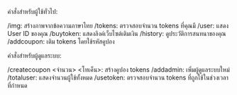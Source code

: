 คำสั่งสำหรับผู้ใช้ทั่วไป:

/img: สร้างภาพจากข้อความภาษาไทย
/tokens: ตรวจสอบจำนวน tokens ที่คุณมี
/user: แสดง User ID ของคุณ
/buytoken: แสดงลิงค์เว็บไซต์เติมเงิน
/history: ดูประวัติการสนทนาของคุณ
/addcoupon: เติม tokens โดยใช้รหัสคูปอง

คำสั่งสำหรับผู้ดูแลระบบ:

/createcoupon <จำนวน> <โทเค็น>: สร้างคูปอง tokens
/addadmin: เพิ่มผู้ดูแลระบบใหม่
/totaluser: แสดงจำนวนผู้ใช้ทั้งหมด
/usetoken: ตรวจสอบจำนวน tokens ที่ถูกใช้ในช่วงเวลาที่กำหนด
